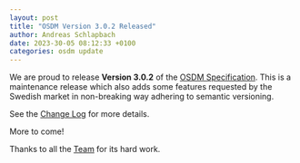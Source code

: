 ```yaml
---
layout: post
title: "OSDM Version 3.0.2 Released"
author: Andreas Schlapbach
date: 2023-30-05 08:12:33 +0100
categories: osdm update
---
```


We are proud to release **Version 3.0.2** of the
[OSDM Specification](https://osdm.io/spec/). This is a maintenance release which
also adds some features requested by the Swedish market in non-breaking way
adhering to semantic versioning.

See the
[Change Log](https://github.com/UnionInternationalCheminsdeFer/OSDM/blob/master/specification/v3.0/ChangeLog.md)
for more details.

More to come!

Thanks to all the [Team](https://osdm.io/team/) for its hard work.
